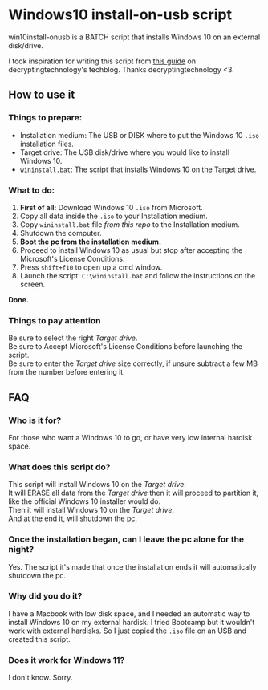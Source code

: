 # Windows10 install-on-usb script

win10install-onusb is a BATCH script that installs Windows 10 on an external disk/drive.  

I took inspiration for writing this script from [this guide](https://decryptingtechnology.blogspot.com/2015/09/install-windows-10-on-usb-external-hard.html) on decryptingtechnology's techblog. Thanks decryptingtechnology <3.


## How to use it

### Things to prepare:

- Installation medium: The USB or DISK where to put the Windows 10 `.iso` installation files.
- Target drive: The USB disk/drive where you would like to install Windows 10.
- `wininstall.bat`: The script that installs Windows 10 on the Target drive.

### What to do:

1. **First of all:** Download Windows 10 `.iso` from Microsoft.
2. Copy all data inside the `.iso` to your Installation medium.
3. Copy `wininstall.bat` file *from this repo* to the Installation medium.
4. Shutdown the computer.
5. **Boot the pc from the installation medium.**
6. Proceed to install Windows 10 as usual but stop after accepting the Microsoft's License Conditions.
7. Press `shift+f10` to open up a cmd window.
8. Launch the script: `C:\wininstall.bat` and follow the instructions on the screen.

**Done.**

### Things to pay attention

Be sure to select the right *Target drive*.  
Be sure to Accept Microsoft's License Conditions before launching the script.  
Be sure to enter the *Target drive* size correctly, if unsure subtract a few MB from the number before entering it.  

## FAQ

### Who is it for?

For those who want a Windows 10 to go, or have very low internal hardisk space.

### What does this script do?

This script will install Windows 10 on the *Target drive*:  
It will ERASE all data from the *Target drive* then it will proceed to partition it, like the official Windows 10 installer would do.  
Then it will install Windows 10 on the *Target drive*.  
And at the end it, will shutdown the pc.

### Once the installation began, can I leave the pc alone for the night?

Yes. The script it's made that once the installation ends it will automatically shutdown the pc.

### Why did you do it?

I have a Macbook with low disk space, and I needed an automatic way to install Windows 10 on my external hardisk. I tried Bootcamp but it wouldn't work with external hardisks. So I just copied the `.iso` file on an USB and created this script.

### Does it work for Windows 11?

I don't know. Sorry.

